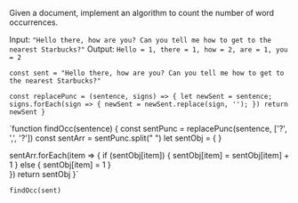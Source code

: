 Given a document, implement an algorithm to count the number of word occurrences.

Input: `"Hello there, how are you? Can you tell me how to get to the nearest Starbucks?"`
Output: `Hello = 1, there = 1, how = 2, are = 1, you = 2`

`const sent = "Hello there, how are you? Can you tell me how to get to the nearest Starbucks?"`

  `const replacePunc = (sentence, signs) => {
  let newSent = sentence;
  signs.forEach(sign => {
    newSent = newSent.replace(sign, '');
  })
  return newSent
}`
  
`function findOcc(sentence) {
  const sentPunc = replacePunc(sentence, ['?', ',', '?'])
  const sentArr = sentPunc.split(" ")
  let sentObj = { 
  }
  
  sentArr.forEach(item => {
    if (sentObj[item]) {
      sentObj[item] = sentObj[item] + 1
    } else {
      sentObj[item] = 1
    }  
  })
  return sentObj
}`

`findOcc(sent)`
